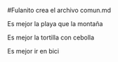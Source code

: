 #Fulanito crea el archivo comun.md

Es mejor la playa que la montaña

Es mejor la tortilla con cebolla

Es mejor ir en bici